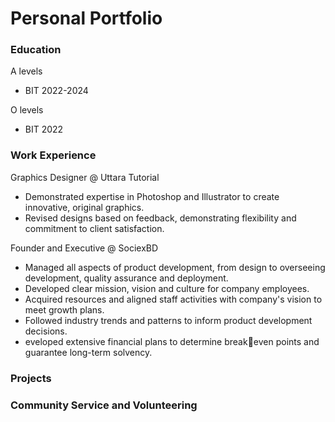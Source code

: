 # Personal Portfolio

### Education
A levels 
- BIT 2022-2024

O levels 
- BIT 2022

### Work Experience
Graphics Designer @ Uttara Tutorial
- Demonstrated expertise in Photoshop and Illustrator to create
innovative, original graphics.
- Revised designs based on feedback, demonstrating flexibility
and commitment to client satisfaction.

Founder and Executive @ SociexBD
- Managed all aspects of product development, from design to
overseeing development, quality assurance and deployment.
- Developed clear mission, vision and culture for company
employees.
- Acquired resources and aligned staff activities with
company's vision to meet growth plans.
- Followed industry trends and patterns to inform product
development decisions.
- eveloped extensive financial plans to determine breakeven points and guarantee long-term solvency.



### Projects


### Community Service and Volunteering
